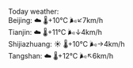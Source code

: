 Today weather:  
Beijing: ☁️   🌡️+10°C 🌬️↙7km/h  
Tianjin: ☁️   🌡️+11°C 🌬️↓4km/h  
Shijiazhuang: ☀️   🌡️+10°C 🌬️→4km/h  
Tangshan: ☁️   🌡️+12°C 🌬️↖6km/h  
